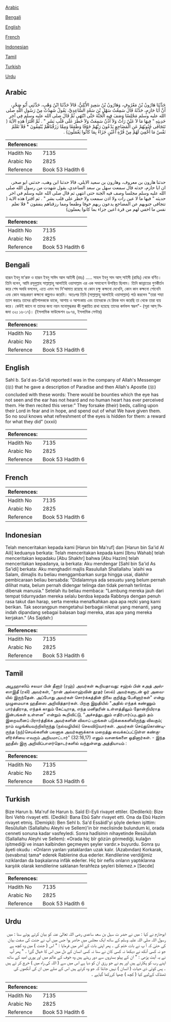 [Arabic](#arabic)

[Bengali](#bengali)

[English](#english)

[French](#french)

[Indonesian](#indonesian)

[Tamil](#tamil)

[Turkish](#turkish)

[Urdu](#urdu)

## Arabic


<div dir="rtl" lang="ar" style={{fontSize:'larger',backgroundColor:'#f8f9fa',padding:20}}>
حَدَّثَنَا هَارُونُ بْنُ مَعْرُوفٍ، وَهَارُونُ بْنُ سَعِيدٍ الأَيْلِيُّ، قَالاَ حَدَّثَنَا ابْنُ وَهْبٍ، حَدَّثَنِي أَبُو صَخْرٍ، أَنَّ أَبَا حَازِمٍ، حَدَّثَهُ قَالَ سَمِعْتُ سَهْلَ بْنَ سَعْدٍ السَّاعِدِيَّ، يَقُولُ شَهِدْتُ مِنْ رَسُولِ اللَّهِ صلى الله عليه وسلم مَجْلِسًا وَصَفَ فِيهِ الْجَنَّةَ حَتَّى انْتَهَى ثُمَّ قَالَ صلى الله عليه وسلم فِي آخِرِ حَدِيثِهِ ‏"‏ فِيهَا مَا لاَ عَيْنٌ رَأَتْ وَلاَ أُذُنٌ سَمِعَتْ وَلاَ خَطَرَ عَلَى قَلْبِ بَشَرٍ ‏"‏ ‏.‏ ثُمَّ اقْتَرَأَ هَذِهِ الآيَةَ ‏(‏ تَتَجَافَى جُنُوبُهُمْ عَنِ الْمَضَاجِعِ يَدْعُونَ رَبَّهُمْ خَوْفًا وَطَمَعًا وَمِمَّا رَزَقْنَاهُمْ يُنْفِقُونَ * فَلاَ تَعْلَمُ نَفْسٌ مَا أُخْفِيَ لَهُمْ مِنْ قُرَّةِ أَعْيُنٍ جَزَاءً بِمَا كَانُوا يَعْمَلُونَ‏)‏ ‏.‏
</div>
<div style={{backgroundColor:'#f8f9fa',padding:20, marginBottom: 10}}><table> <thead> <tr> <th>References:</th> <th></th> </tr> </thead> <tbody><tr><td>Hadith No</td><td>7135</td></tr><tr><td>Arabic No</td><td>2825</td></tr><tr><td>Reference</td><td>Book 53 Hadith 6</td></tr></tbody></table></div>


<div dir="rtl" lang="ar" style={{fontSize:'larger',backgroundColor:'#f8f9fa',padding:20}}>
حدثنا هارون بن معروف، وهارون بن سعيد الايلي، قالا حدثنا ابن وهب، حدثني ابو صخر، ان ابا حازم، حدثه قال سمعت سهل بن سعد الساعدي، يقول شهدت من رسول الله صلى الله عليه وسلم مجلسا وصف فيه الجنة حتى انتهى ثم قال صلى الله عليه وسلم في اخر حديثه " فيها ما لا عين رات ولا اذن سمعت ولا خطر على قلب بشر " . ثم اقترا هذه الاية ( تتجافى جنوبهم عن المضاجع يدعون ربهم خوفا وطمعا ومما رزقناهم ينفقون * فلا تعلم نفس ما اخفي لهم من قرة اعين جزاء بما كانوا يعملون)
</div>
<div style={{backgroundColor:'#f8f9fa',padding:20, marginBottom: 10}}><table> <thead> <tr> <th>References:</th> <th></th> </tr> </thead> <tbody><tr><td>Hadith No</td><td>7135</td></tr><tr><td>Arabic No</td><td>2825</td></tr><tr><td>Reference</td><td>Book 53 Hadith 6</td></tr></tbody></table></div>

## Bengali


<div dir="ltr" lang="bn" style={{fontSize:'larger',backgroundColor:'#f8f9fa',padding:20}}>
হারূন ইবনু মা’রূফ ও হারূন ইবনু সাঈদ আল আইলী (রহঃ) ..... সাহল ইবনু সাদ আস্ সাইদী (রাযিঃ) থেকে বর্ণিত। তিনি বলেন, আমি রসূলুল্লাহ সাল্লাল্লাহু আলাইহি ওয়াসাল্লাম এর এক সমাবেশে উপস্থিত ছিলাম। তিনি জান্নাতের গুণকীর্তন করে শেষ অবধি বললেন, এতে এমন সব নি’আমাত রয়েছে যা কোন চক্ষু কক্ষনো দেখেনি, কোন কান কক্ষনো শোনেনি এবং কোন অন্তঃকরণ কক্ষনো কল্পনাও করেনি। অতঃপর তিনি (সাল্লাল্লাহু আলাইহি ওয়াসাল্লাম) পাঠ করলেন "তারা শয্যা ত্যাগ করতঃ তাদের প্রতিপালককে ডাকে, আশায় ও আশংকায় এবং তাদেরকে যে রিযক দান করেছি তা থেকে তারা ব্যয় করে। কেউই জানে না তাদের জন্য নয়ন মনোমুগ্ধকর কী লুক্কায়িত রাখা হয়েছে তাদের কর্মফল স্বরূপ"- (সূরা আস্ সিজদা ৩২ঃ ১৬-১৭)। (ইসলামিক ফাউন্ডেশন ৬৮৭৪, ইসলামিক সেন্টার)
</div>
<div style={{backgroundColor:'#f8f9fa',padding:20, marginBottom: 10}}><table> <thead> <tr> <th>References:</th> <th></th> </tr> </thead> <tbody><tr><td>Hadith No</td><td>7135</td></tr><tr><td>Arabic No</td><td>2825</td></tr><tr><td>Reference</td><td>Book 53 Hadith 6</td></tr></tbody></table></div>

## English


<div dir="ltr" lang="en" style={{fontSize:'larger',backgroundColor:'#f8f9fa',padding:20}}>
Sahl b. Sa'd as-Sa'idi reported:I was in the company of Allah's Messenger (ﷺ) that he gave a description of Paradise and then Allah's Apostle (ﷺ) concluded with these words: There would be bounties which the eye has not seen and the ear has not heard and no human heart has ever perceived them. He then recited this verse:" They forsake (their) beds, calling upon their Lord in fear and in hope, and spend out of what We have given them. So no soul knows what refreshment of the eyes is hidden for them: a reward for what they did" (xxxii)
</div>
<div style={{backgroundColor:'#f8f9fa',padding:20, marginBottom: 10}}><table> <thead> <tr> <th>References:</th> <th></th> </tr> </thead> <tbody><tr><td>Hadith No</td><td>7135</td></tr><tr><td>Arabic No</td><td>2825</td></tr><tr><td>Reference</td><td>Book 53 Hadith 6</td></tr></tbody></table></div>

## French


<div dir="ltr" lang="fr" style={{fontSize:'larger',backgroundColor:'#f8f9fa',padding:20}}>

</div>
<div style={{backgroundColor:'#f8f9fa',padding:20, marginBottom: 10}}><table> <thead> <tr> <th>References:</th> <th></th> </tr> </thead> <tbody><tr><td>Hadith No</td><td>7135</td></tr><tr><td>Arabic No</td><td>2825</td></tr><tr><td>Reference</td><td>Book 53 Hadith 6</td></tr></tbody></table></div>

## Indonesian


<div dir="ltr" lang="id" style={{fontSize:'larger',backgroundColor:'#f8f9fa',padding:20}}>
Telah menceritakan kepada kami [Harun bin Ma'ruf] dan [Harun bin Sa'id Al Aili] keduanya berkata: Telah menceritakan kepada kami [Ibnu Wahab] telah menceritakan kepadaku [Abu Shakhr] bahwa [Abu Hazim] telah menceritakan kepadanya, ia berkata: Aku mendengar [Sahl bin Sa'id As Sa'idi] berkata: Aku menghadiri majlis Rasulullah Shallallahu 'alaihi wa Salam, dimajlis itu beliau menggambarkan surga hingga usai, diakhir pembicaraan beliau bersabda: "Didalamnya ada sesuatu yang belum pernah dilihat mata, belum pernah didengar telinga dan tidak pernah terlintas dibenak manusia." Setelah itu beliau membaca: "Lambung mereka jauh dari tempat tidurnyadan mereka selalu berdoa kepada Rabbnya dengan penuh rasa takut dan harap, serta mereka menafkahkan apa apa rezki yang kami berikan. Tak seorangpun mengetahui berbagai nikmat yang menanti, yang indah dipandang sebagai balasan bagi mereka, atas apa yang mereka kerjakan." (As Sajdah:)
</div>
<div style={{backgroundColor:'#f8f9fa',padding:20, marginBottom: 10}}><table> <thead> <tr> <th>References:</th> <th></th> </tr> </thead> <tbody><tr><td>Hadith No</td><td>7135</td></tr><tr><td>Arabic No</td><td>2825</td></tr><tr><td>Reference</td><td>Book 53 Hadith 6</td></tr></tbody></table></div>

## Tamil


<div dir="ltr" lang="ta" style={{fontSize:'larger',backgroundColor:'#f8f9fa',padding:20}}>
அபூஹாஸிம் சலமா பின் தீனார் (ரஹ்) அவர்கள் கூறியதாவது: சஹ்ல் பின் சஅத் அஸ்ஸாஇதீ (ரலி) அவர்கள், "நான் அல்லாஹ்வின் தூதர் (ஸல்) அவர்களுடன் ஓர் அவையில் இருந்தேன். அப்போது அவர்கள் சொர்க்கத்தின் நிலை குறித்து பேசினார்கள்" என்று முழுமையாக ஹதீஸை அறிவித்தார்கள். பிறகு இறுதியில் "அதில் எந்தக் கண்ணும் பார்த்திராத, எந்தக் காதும் கேட்டிராத, எந்த மனிதரின் உள்ளத்திலும் தோன்றியிராத இன்பங்கள் உள்ளன" என்றும் கூறிவிட்டு, "அச்சத்துடனும் எதிர்பார்ப்புடனும் தம் இறைவனைப் பிரார்த்திக்க அவர்களின் விலாப் புறங்கள் படுக்கைகளிலிருந்து விலகும்; நாம் வழங்கியவற்றிலிருந்து (நல்வழியில்) செலவிடுவார்கள். அவர்கள் செய்துகொண்டிருந்த (நற்)செயல்களின் பலனாக அவர்களுக்காக மறைத்து வைக்கப்பட்டுள்ள கண்குளிர்ச்சியை எவரும் அறியமாட்டார்" (32:16,17) எனும் வசனங்களை ஓதினார்கள். - இந்த ஹதீஸ் இரு அறிவிப்பாளர்தொடர்களில் வந்துள்ளது அத்தியாயம் :
</div>
<div style={{backgroundColor:'#f8f9fa',padding:20, marginBottom: 10}}><table> <thead> <tr> <th>References:</th> <th></th> </tr> </thead> <tbody><tr><td>Hadith No</td><td>7135</td></tr><tr><td>Arabic No</td><td>2825</td></tr><tr><td>Reference</td><td>Book 53 Hadith 6</td></tr></tbody></table></div>

## Turkish


<div dir="ltr" lang="tr" style={{fontSize:'larger',backgroundColor:'#f8f9fa',padding:20}}>
Bize Harun b. Ma'ruf ile Harun b. Saîd El-Eyli rivayet ettiler. (Dedilerki): Bize İbni Vehb rivayet etti. (Dediki): Bana Ebû Sahr rivayet etti. Ona da Ebû Hazim rivayet etmiş. (Demişki): Ben Sehl b. Sa'd Essâidî'yi şöyle derken işittim: Resûlullah (Sallallahu Aleyhi ve Sellem)'in bir meclisinde bulundum ki, orada cenneti sonuna kadar vasfeyledi. Sonra hadîsinin nihayetinde Resûlullah (Sallallahu Aleyhi ve Sellem): «Orada hiç bîr gözün görmediği, kulağın işitmediği ve insan kalbinden geçmeyen şeyler vardır.» buyurdu. Sonra şu âyeti okudu : «Onların yanları yataklardan uzak kalır. (Azabından) Korkarak, (sevabına) tama* ederek Rablerine dua ederler. Kendilerine verdiğimiz rıziklardan da başkalarına infâk ederler. Hiç bir nefis onların yaptıklarına karşılık olarak kendilerine saklanan ferahfeza şeyleri bilemez.» [Secde]
</div>
<div style={{backgroundColor:'#f8f9fa',padding:20, marginBottom: 10}}><table> <thead> <tr> <th>References:</th> <th></th> </tr> </thead> <tbody><tr><td>Hadith No</td><td>7135</td></tr><tr><td>Arabic No</td><td>2825</td></tr><tr><td>Reference</td><td>Book 53 Hadith 6</td></tr></tbody></table></div>

## Urdu


<div dir="rtl" lang="ur" style={{fontSize:'larger',backgroundColor:'#f8f9fa',padding:20}}>
ابوحازم نے کہا : میں نے حضر ت سہل بن سعد ساعدی رضی اللہ تعالیٰ عنہ کو بیان کرتے ہوئے سنا : میں رسول اللہ صلی اللہ علیہ وسلم کے ساتھ ایک مجلس میں حاضر ہوا جس میں آپ نے جنت کی صفت بیان کی حتیٰ کہ آ پ نے بات ختم کی ۔ پھر اپنی بات کے آخر میں فرمایا : " اس ( جنت ) میں وہ کچھ ہے جو نہ کسی آنکھ نے دیکھا نہ کسی کان نے سنا نہ کسی انسان کے دل میں اس کا خیال گزرا ۔ " پھر آپ نے یہ آیت پڑھی : " ان کے پہلو بستروں سے دور رہتے ہیں وہ خوف کے عالم میں اور پوری امید کے ساتھ اپنے رب کو پکارتے ہیں اور ہم نے جو رزق ان کو دیا ہے اس میں سے ( اللہ کی راہ میں ) خرچ کر تے ہیں ۔ پس کوئی ذی حیات ( انسان ) نہیں جانتا کہ جو وہ کرتے ہیں اس کے صلے میں ان کی آنکھوں کی ٹھنڈک کےلیے کیا ( کچھ ) چھپا کررکھا گیاہے ۔
</div>
<div style={{backgroundColor:'#f8f9fa',padding:20, marginBottom: 10}}><table> <thead> <tr> <th>References:</th> <th></th> </tr> </thead> <tbody><tr><td>Hadith No</td><td>7135</td></tr><tr><td>Arabic No</td><td>2825</td></tr><tr><td>Reference</td><td>Book 53 Hadith 6</td></tr></tbody></table></div>